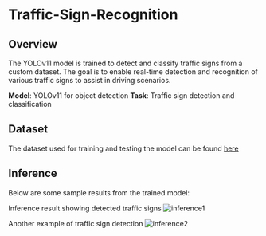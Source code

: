 # Traffic-Sign-Recognition

## Overview
The YOLOv11 model is trained to detect and classify traffic signs from a custom dataset. The goal is to enable real-time detection and recognition of various traffic signs to assist in driving scenarios.

**Model**: YOLOv11 for object detection
**Task**: Traffic sign detection and classification

## Dataset
The dataset used for training and testing the model can be found [here](https://universe.roboflow.com/project-wyyo5/grad_project-sbq7e/dataset/3)

## Inference
Below are some sample results from the trained model:

Inference result showing detected traffic signs
![inference1](https://github.com/user-attachments/assets/c8d2a58e-bc14-4b09-a2ca-843d87535b95)


Another example of traffic sign detection
![inference2](https://github.com/user-attachments/assets/36373fd6-ff61-4649-bb11-2065d27710d9)

